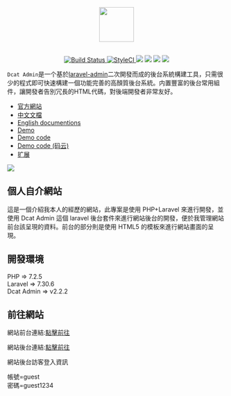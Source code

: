 <div align="center">
    <img src="https://cdn.learnku.com/uploads/images/202009/27/38389/WFQxJ7qZ1k.png!large" height="80"> 
</div>
<br>

<p align="center">
    <a href="https://github.com/jqhph/dcat-admin/actions">
        <img src="https://github.com/jqhph/dcat-admin/workflows/Laravel%20Dusk/badge.svg" alt="Build Status">
    </a>
    <a href="https://styleci.io/repos/182349597">
        <img src="https://github.styleci.io/repos/182349597/shield" alt="StyleCI">
    </a>
    <a href="https://packagist.org/packages/dcat/laravel-admin" ><img src="https://poser.pugx.org/dcat/laravel-admin/v/stable" /></a> 
    <a href="https://packagist.org/packages/dcat/laravel-admin"><img src="https://img.shields.io/packagist/dt/dcat/laravel-admin.svg?color=" /></a> 
    <a><img src="https://img.shields.io/badge/php-7.1+-59a9f8.svg?style=flat" /></a> 
    <a><img src="https://img.shields.io/badge/laravel-5.5+-59a9f8.svg?style=flat" ></a>
</p>

<p align=""><code>Dcat Admin</code>是一个基於<a href="https://www.laravel-admin.org/" target="_blank">laravel-admin</a>二次開發而成的後台系統構建工具，只需很少的程式即可快速構建一個功能完善的高顏質後台系統。内置豐富的後台常用組件，讓開發者告別冗長的HTML代碼，對後端開發者非常友好。</p>

-   [官方網站](http://www.dcatadmin.com)
-   [中文文檔](https://learnku.com/docs/dcat-admin)
-   [English documentions](http://www.dcatadmin.com/docs/en-2.x/quick-start.html)
-   [Demo](http://103.39.211.179:8080/admin)
-   [Demo code](https://github.com/jqhph/dcat-admin-demo)
-   [Demo code (码云)](https://gitee.com/jqhph/dcat-admin-demo)
-   [扩展](#)

![](https://cdn.learnku.com/uploads/images/202101/28/38389/YLmL7PLqH7.png!large)

## 個人自介網站

這是一個介紹我本人的經歷的網站，此專案是使用 PHP+Laravel 來進行開發，並使用 Dcat Admin 這個 laravel 後台套件來進行網站後台的開發，便於我管理網站前台該呈現的資料。前台的部分則是使用 HTML5 的模板來進行網站畫面的呈現。

## 開發環境

PHP => 7.2.5<br>
Laravel => 7.30.6<br>
Dcat Admin => v2.2.2

## 前往網站

網站前台連結:[點擊前往](http://intro.weihaosite.mickey.tw)

網站後台連結:[點擊前往](http://intro.weihaosite.mickey.tw/intro_backstage)<br>

網站後台訪客登入資訊<br>

帳號=guest<br>
密碼=guest1234
